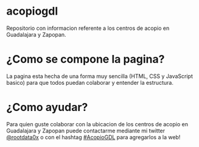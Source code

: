 # acopiogdl
Repositorio con informacion referente a los centros de acopio en Guadalajara y Zapopan.

# ¿Como se compone la pagina?
La pagina esta hecha de una forma muy sencilla (HTML, CSS y JavaScript basico) para que todos puedan colaborar y entender la estructura.


# ¿Como ayudar? 
Para quien guste colaborar con la ubicacion de los centros de acopio en Guadalajara y Zapopan puede contactarme mediante mi twitter [@rootdata0x](https://twitter.com/rootdata0x) o con el hashtag [#AcopioGDL](https://twitter.com/search?q=AcopioGDL&src=typd) para agregarlos a la web!


